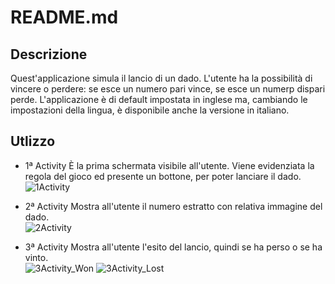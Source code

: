 # README.md

## Descrizione
Quest'applicazione simula il lancio di un dado. L'utente ha la possibilità di vincere o perdere: se esce un numero pari vince, se esce un numerp dispari perde. L'applicazione è di default impostata in inglese ma, cambiando le impostazioni della lingua, è disponibile anche la versione in italiano.  

## Utlizzo
+ 1ª Activity
  È la prima schermata visibile all'utente. Viene evidenziata la regola del gioco ed presente un bottone, per poter lanciare il dado.
  ![1Activity](https://github.com/user-attachments/assets/22c658f5-aec8-4daf-b1d0-b55414a975cc)

+ 2ª Activity
  Mostra all'utente il numero estratto con relativa immagine del dado.  
  ![2Activity](https://github.com/user-attachments/assets/08bc2dc6-b672-4549-9012-38b226fee090)

+ 3ª Activity
  Mostra all'utente l'esito del lancio, quindi se ha perso o se ha vinto.  
  ![3Activity_Won ](https://github.com/user-attachments/assets/3d3b82c9-4ed1-487e-9eb2-ee98cc54fad1)
  ![3Activity_Lost](https://github.com/user-attachments/assets/93d718f1-f33d-4543-966b-887cfe52d46b)
